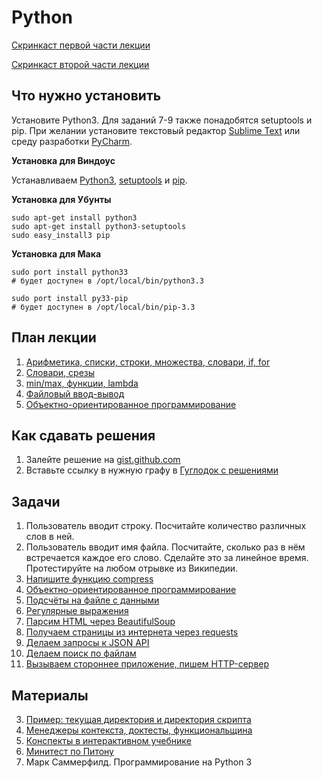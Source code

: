 Python
======================

[Скринкаст первой части лекции](http://www.youtube.com/watch?v=O2k1kL1NUvs)

[Скринкаст второй части лекции](http://www.youtube.com/watch?v=zZ13ZBgTjIQ)

Что нужно установить
--------

Установите Python3. Для заданий 7-9 также понадобятся setuptools и pip. При желании установите текстовый редактор [Sublime Text](http://www.sublimetext.com/) или среду разработки [PyCharm](http://www.jetbrains.com/pycharm/).

**Установка для Виндоус**

Устанавливаем [Python3](http://python.org/download/), [setuptools](http://www.lfd.uci.edu/~gohlke/pythonlibs/#setuptools)
и [pip](http://www.lfd.uci.edu/~gohlke/pythonlibs/#pip).

**Установка для Убунты**

    sudo apt-get install python3
    sudo apt-get install python3-setuptools
    sudo easy_install3 pip

**Установка для Мака**

	sudo port install python33
	# будет доступен в /opt/local/bin/python3.3
    
	sudo port install py33-pip
	# будет доступен в /opt/local/bin/pip-3.3


План лекции
-------

1. [Арифметика, списки, строки, множества, словари, if, for](python_examples.py)
2. [Словари, срезы](python_examples_2.py)
3. [min/max, функции, lambda](python_examples_3.py)
3. [Файловый ввод-вывод](http://pythontutor.ru/lessons/file_io/)
6. [Объектно-ориентированное программирование](oop)


Как сдавать решения
-------------------

1. Залейте решение на [gist.github.com](https://gist.github.com/)
2. Вставьте ссылку в нужную графу в [Гуглодок с решениями](https://docs.google.com/spreadsheet/ccc?key=0AtJr69JHs0W0dDJ0Q2FPcktLZjhnOTNIdndyV2VtWHc#gid=1)


Задачи
------

1. Пользователь вводит строку. Посчитайте количество различных слов в ней.
2. Пользователь вводит имя файла. Посчитайте, сколько раз в нём встречается каждое его слово. Сделайте это за линейное время. Протестируйте на любом отрывке из Википедии.
3. [Напишите функцию compress](https://gist.github.com/vpavlenko/5990e5daa1bcab8e3b2a)
6. [Объектно-ориентированное программирование](oop)
3. [Подсчёты на файле с данными](https://github.com/vpavlenko/python-for-ml-tasks)
5. [Регулярные выражения](https://github.com/vpavlenko/regexp-task/)
1. [Парсим HTML через BeautifulSoup](parse_html)
2. [Получаем страницы из интернета через requests](wget)
3. [Делаем запросы к JSON API](api)
3. [Делаем поиск по файлам](ack)
10. [Вызываем стороннее приложение, пишем HTTP-сервер](server)


Материалы
-------------------
3. [Пример: текущая директория и директория скрипта](paths)
1. [Менеджеры контекста, доктесты, функциональщина](http://vpavlenko.github.io/startup-engineering/python-bis/dark_magic/)
2. [Конспекты в интерактивном учебнике](http://pythontutor.ru/)
3. [Минитест по Питону](https://docs.google.com/document/d/1j6pm1T_HIfwup8vp09ZEhgoLBkiW4HBX_GL1VUQC3_k/)
3. Марк Саммерфилд. Программирование на Python 3
